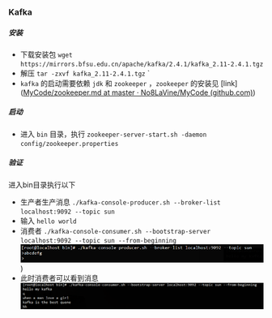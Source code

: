 ### Kafka

##### 安装

* 下载安装包  `wget https://mirrors.bfsu.edu.cn/apache/kafka/2.4.1/kafka_2.11-2.4.1.tgz`
* 解压 `tar -zxvf kafka_2.11-2.4.1.tgz` `
* `kafka` 的启动需要依赖 `jdk` 和 `zookeeper` ，`zookeeper` 的安装见 [link]([MyCode/zookeeper.md at master · No8LaVine/MyCode (github.com)](https://github.com/No8LaVine/MyCode/blob/master/mydoc/zookeeper/zookeeper.md))

##### 启动

* 进入 `bin` 目录，执行 `zookeeper-server-start.sh -daemon config/zookeeper.properties`

##### 验证

进入bin目录执行以下

* 生产者生产消息 `./kafka-console-producer.sh --broker-list localhost:9092 --topic sun`
* 输入 `hello world`
* 消费者 `./kafka-console-consumer.sh --bootstrap-server localhost:9092 --topic sun --from-beginning` ![](https://github.com/No8LaVine/MyCode/blob/master/images/kafka2.png))
* 此时消费者可以看到消息 ![](https://github.com/No8LaVine/MyCode/blob/master/images/kafka1.png)

